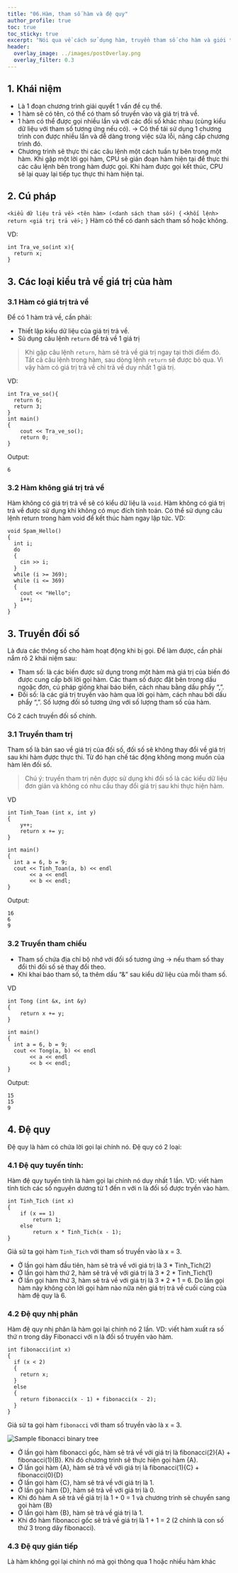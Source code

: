 ```yaml
---
title: "06.Hàm, tham số hàm và đệ quy"
author_profile: true
toc: true
toc_sticky: true
excerpt: "Nói qua về cách sử dụng hàm, truyền tham số cho hàm và giới thiệu về khái niệm đệ quy trong C++."
header:
  overlay_image: ../images/postOverlay.png
  overlay_filter: 0.3
---
```

## 1. Khái niệm
- Là 1 đoạn chương trình giải quyết 1 vấn đề cụ thể.
- 1 hàm sẽ có tên, có thể có tham số truyền vào và giá trị trả về.
- 1 hàm có thể được gọi nhiều lần và với các đối số khác nhau (cùng kiểu dữ liệu với tham số tương ứng nếu có).
-> Có thể tái sử dụng 1 chương trình con được nhiều lần và dễ dàng trong việc sửa lỗi, nâng cấp chương trình đó.
- Chương trình sẽ thực thi các câu lệnh một cách tuần tự bên trong một hàm. Khi gặp một lời gọi hàm, CPU sẽ gián đoạn hàm hiện tại để thực thi các câu lệnh bên trong hàm được gọi. Khi hàm được gọi kết thúc, CPU sẽ lại quay lại tiếp tục thực thi hàm hiện tại.

## 2. Cú pháp
`<kiểu dữ liệu trả về> <tên hàm> (<danh sách tham số>) {`
`<khối lệnh>`
`return <giá trị trả về>;`
`}`
Hàm có thể có danh sách tham số hoặc không.

VD:
```
int Tra_ve_so(int x){
  return x;
}
```

## 3. Các loại kiểu trả về giá trị của hàm
### 3.1 Hàm có giá trị trả về
Để có 1 hàm trả về, cần phải:
- Thiết lập kiểu dữ liệu của giá trị trả về.
- Sủ dụng câu lệnh `return` để trả về 1 giá trị

> Khi gặp câu lệnh `return`, hàm sẽ trả về giá trị ngay tại thời điểm đó. Tất cả câu lệnh trong hàm, sau dòng lệnh `return` sẽ được bỏ qua. Vì vậy hàm có giá trị trả về chỉ trả về duy nhất 1 giá trị.

VD:
```
int Tra_ve_so(){
  return 6;
  return 3;
}
int main()
{
    cout << Tra_ve_so();
    return 0;
}
```
Output:

    6

### 3.2 Hàm không giá trị trả về
Hàm không có giá trị trả về sẽ có kiểu dữ liệu là `void`.
Hàm không có giá trị trả về được sử dụng khi không có mục đích tính toán.
Có thể sử dụng câu lệnh return trong hàm void để kết thúc hàm ngay lập tức.
VD:
~~~
void Spam_Hello()
{
  int i;
  do
  {
    cin >> i;
  }
  while (i >= 369);
  while (i <= 369)
  {
    cout << "Hello";
    i++;
  }
}
~~~

## 3. Truyền đối số
Là đưa các thông số cho hàm hoạt động khi bị gọi. Để làm được, cần phải nắm rõ 2 khái niệm sau:
- Tham số: là các biến được sử dụng trong một hàm mà giá trị của biến đó được cung cấp bởi lời gọi hàm. Các tham số được đặt bên trong dấu ngoặc đơn, cú pháp giống khai báo biến, cách nhau bằng dấu phẩy “,”.
- Đối số: là các giá trị truyền vào hàm qua lời gọi hàm, cách nhau bởi dấu phẩy “,”. Số lượng đối số tương ứng với số lượng tham số của hàm.

Có 2 cách truyền đối số chính.

### 3.1 Truyền tham trị
Tham số là bản sao về giá trị của đối số, đối số sẽ không thay đổi về giá trị sau khi hàm được thực thi. Từ đó hạn chế tác động không mong muốn của hàm lên đối số.
> Chú ý: truyền tham trị nên được sử dụng khi đối số là các kiểu dữ liệu đơn giản và không có nhu cầu thay đổi giá trị sau khi thực hiện hàm.

VD
```
int Tinh_Toan (int x, int y)
{
    y++;
    return x += y;
}

int main()
{
  int a = 6, b = 9;
  cout << Tinh_Toan(a, b) << endl
       << a << endl
       << b << endl;
}
```
Output:

    16
    6
    9

### 3.2 Truyền tham chiếu
- Tham số chứa địa chỉ bộ nhớ với đối số tương ứng -> nếu tham số thay đổi thì đối số sẽ thay đổi theo.
- Khi khai báo tham số, ta thêm dấu “&” sau kiểu dữ liệu của mỗi tham số.

VD
```
int Tong (int &x, int &y)
{
    return x += y;
}

int main()
{
  int a = 6, b = 9;
  cout << Tong(a, b) << endl
       << a << endl
       << b << endl;
}
```
Output:

    15
    15
    9

## 4. Đệ quy
Đệ quy là hàm có chứa lời gọi lại chính nó.
Đệ quy có 2 loại:

### 4.1 Đệ quy tuyến tính:
Hàm đệ quy tuyến tính là hàm gọi lại chính nó duy nhất 1 lần.
VD: viết hàm tính tích các số nguyên dương từ 1 đến n với n là đối số được tryền vào hàm.
```
int Tinh_Tich (int x)
{
    if (x == 1)
        return 1;
    else
        return x * Tinh_Tich(x - 1);
}
```
Giả sử ta gọi hàm `Tinh_Tich` với tham số truyền vào là x = 3.
- Ở lần gọi hàm đầu tiên, hàm sẽ trả về với giá trị là 3 * Tinh_Tich(2)
- Ở lần gọi hàm thứ 2, hàm sẽ trả về với giá trị là 3 * 2 * Tinh_Tich(1)
- Ở lần gọi hàm thứ 3, hàm sẽ trả về với giá trị là 3 * 2 * 1 = 6. Do lần gọi hàm này không còn lời gọi hàm nào nữa nên giá trị trả về cuối cùng của hàm đệ quy là 6.

### 4.2 Đệ quy nhị phân
Hàm đệ quy nhị phân là hàm gọi lại chính nó 2 lần.
VD: viết hàm xuất ra số thứ n trong dãy Fibonacci với n là đối số truyền vào hàm.
```
int fibonacci(int x) 
{
  if (x < 2) 
  {
    return x;
  } 
  else 
  {
    return fibonacci(x - 1) + fibonacci(x - 2);
  }
}
```
Giả sử ta gọi hàm `fibonacci` với tham số truyền vào là x = 3.

![Sample fibonacci binary tree](https://raw.githubusercontent.com/Ahamonuser/github/test-branches-2/Screenshot%20(2136).png)

- Ở lần gọi hàm fibonacci gốc, hàm sẽ trả về với giá trị là fibonacci(2){A} + fibonacci(1){B}. Khi đó chương trình sẽ thực hiện gọi hàm {A}.
- Ở lần gọi hàm {A}, hàm sẽ trả về với giá trị là fibonacci(1){C} + fibonacci(0){D}
- Ở lần gọi hàm {C}, hàm sẽ trả về với giá trị là 1.
- Ở lần gọi hàm {D}, hàm sẽ trả về với giá trị là 0.
- Khi đó hàm A sẽ trả về giá trị là 1 + 0 = 1 và chương trình sẽ chuyển sang gọi hàm {B}
- Ở lần gọi hàm {B}, hàm sẽ trả về giá trị là 1.
- Khi đó hàm fibonacci gốc sẽ trả về giá trị là 1 + 1 = 2 (2 chính là con số thứ 3 trong dãy fibonacci).

### 4.3 Đệ quy gián tiếp
Là hàm không gọi lại chính nó mà gọi thông qua 1 hoặc nhiều hàm khác